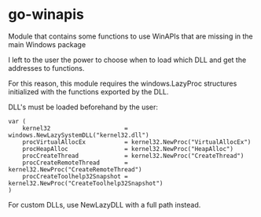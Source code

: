 # go-winapis
Module that contains some functions to use WinAPIs that are missing in the main Windows package

I left to the user the power to choose when to load which DLL and get the addresses to functions.

For this reason,
this module requires the windows.LazyProc structures initialized with the functions exported by the DLL.

DLL's must be loaded beforehand by the user:
```
var (
	kernel32                     = windows.NewLazySystemDLL("kernel32.dll")
	procVirtualAllocEx           = kernel32.NewProc("VirtualAllocEx")
	procHeapAlloc                = kernel32.NewProc("HeapAlloc")
	procCreateThread             = kernel32.NewProc("CreateThread")
	procCreateRemoteThread       = kernel32.NewProc("CreateRemoteThread")
	procCreateToolhelp32Snapshot = kernel32.NewProc("CreateToolhelp32Snapshot")
)
```

For custom DLLs, use NewLazyDLL with a full path instead.
